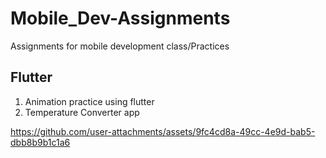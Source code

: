 # Mobile_Dev-Assignments
Assignments for mobile development class/Practices





## Flutter
1. Animation practice using flutter
2. Temperature Converter app


https://github.com/user-attachments/assets/9fc4cd8a-49cc-4e9d-bab5-dbb8b9b1c1a6
